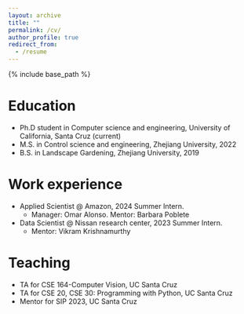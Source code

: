 ```yaml
---
layout: archive
title: ""
permalink: /cv/
author_profile: true
redirect_from:
  - /resume
---
```


{% include base_path %}




Education
======
* Ph.D student in Computer science and engineering, University of California, Santa Cruz (current)
* M.S. in Control science and engineering, Zhejiang University, 2022
* B.S. in Landscape Gardening, Zhejiang University, 2019

Work experience
======
* Applied Scientist @ Amazon, 2024 Summer Intern.
  - Manager: Omar Alonso. Mentor: Barbara Poblete
* Data Scientist @ Nissan research center, 2023 Summer Intern.
  - Mentor: Vikram Krishnamurthy
    
Teaching
======
* TA for CSE 164-Computer Vision, UC Santa Cruz
* TA for CSE 20, CSE 30: Programming with Python, UC Santa Cruz
* Mentor for SIP 2023, UC Santa Cruz
  

<!-- 
Publications
======
  <ul>{% for post in site.publications %}
    {% include archive-single-cv.html %}
  {% endfor %}</ul>
  
Talks
======
  <ul>{% for post in site.talks %}
    {% include archive-single-talk-cv.html %}
  {% endfor %}</ul>
  
Teaching
======
  <ul>{% for post in site.teaching %}
    {% include archive-single-cv.html %}
  {% endfor %}</ul>
  
Service and leadership
======
* Currently signed in to 43 different slack teams -->
